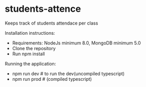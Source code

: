 # students-attence
Keeps track of students attendace per class 

Installation instructions:
   - Requirements:  NodeJs minimum 8.0, MongoDB minimum 5.0
   - Clone the repository 
   - Run npm install

Running the application:
   - npm run dev # to run the dev(uncompiled typescript)
   - npm run prod # (compiled typescript)